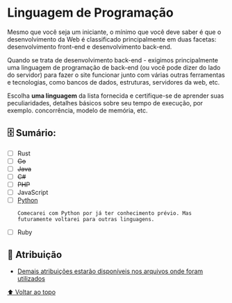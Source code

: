 # Linguagem de Programação

Mesmo que você seja um iniciante, o mínimo que você deve saber é que o desenvolvimento da Web é classificado principalmente em duas facetas: desenvolvimento front-end e desenvolvimento back-end. 

Quando se trata de desenvolvimento back-end - exigimos principalmente uma linguagem de programação de back-end (ou você pode dizer do lado do servidor) para fazer o site funcionar junto com várias outras ferramentas e tecnologias, como bancos de dados, estruturas, servidores da web, etc.

Escolha **uma linguagem** da lista fornecida e certifique-se de aprender suas peculiaridades, detalhes básicos sobre seu tempo de execução, por exemplo. concorrência, modelo de memória, etc.

## 🗄️ Sumário:

 - [ ] Rust
 - [ ] ~~Go~~
 - [ ] ~~Java~~
 - [ ] ~~C#~~
 - [ ] ~~PHP~~
 - [ ] JavaScript
 - [ ] [Python](/Aprendendo_Programacao/Python/)
    ```
    Comecarei com Python por já ter conhecimento prévio. Mas futuramente voltarei para outras linguagens.
    ```
 - [ ] Ruby

## 📝 Atribuição

* [Demais atribuições estarão disponíveis nos arquivos onde foram utilizados](#)

[⬆ Voltar ao topo](#Liguagem-de-Programação)<br>